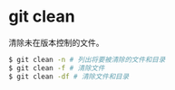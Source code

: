 # git clean
清除未在版本控制的文件。
```bash
$ git clean -n # 列出将要被清除的文件和目录
$ git clean -f # 清除文件
$ git clean -df # 清除文件和目录
```
